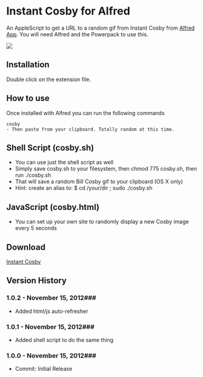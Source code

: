 Instant Cosby for Alfred
============

An AppleScript to get a URL to a random gif from Instant Cosby from [Alfred App](http://alfredapp.com/). You will need Alfred and the Powerpack to use this.

<img src="http://www.instantcosby.com/img/015.gif" border="0" />

Installation
----------------

Double click on the extension file.

How to use
----------------

Once installed with Alfred you can run the following commands

    cosby
    - Then paste from your clipboard. Totally random at this time.


Shell Script (cosby.sh)
----------------
* You can use just the shell script as well
* Simply save cosby.sh to your filesystem, then chmod 775 cosby.sh, then run ./cosby.sh
* That will save a random Bill Cosby gif to your clipboard (OS X only)
* Hint: create an alias to: $ cd /your/dir ; sudo ./cosby.sh

JavaScript (cosby.html)
----------------
* You can set up your own site to randomly display a new Cosby image every 5 seconds


Download
----------------
[Instant Cosby](https://github.com/phpfunk/alfred-instant-cosby/archive/master.zip)
    

## Version History ##

### 1.0.2 - November 15, 2012###
 - Added html/js auto-refresher

### 1.0.1 - November 15, 2012###
 - Added shell script to do the same thing

### 1.0.0 - November 15, 2012###
 - Commit: Initial Release
